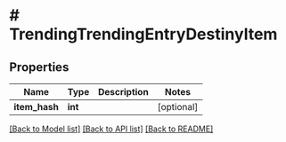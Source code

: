 # # TrendingTrendingEntryDestinyItem

## Properties

Name | Type | Description | Notes
------------ | ------------- | ------------- | -------------
**item_hash** | **int** |  | [optional]

[[Back to Model list]](../../README.md#models) [[Back to API list]](../../README.md#endpoints) [[Back to README]](../../README.md)

